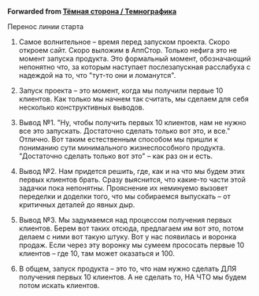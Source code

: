 **Forwarded from [Тёмная сторона / Темнографика](https://t.me/temno/1384)**

Перенос линии старта

1. Самое волнительное – время перед запуском проекта. Скоро откроем сайт. Скоро выложим в АппСтор. Только нефига это не момент запуска продукта. Это формальный момент, обозначающий непонятно что, за которым наступает послезапускная расслабуха с надеждой на то, что "тут-то они и ломанутся".

2. Запуск проекта – это момент, когда мы получили первые 10 клиентов. Как только мы начнем так считать, мы сделаем для себя несколько конструктивных выводов.

3. Вывод №1. "Ну, чтобы получить первых 10 клиентов, нам не нужно все это запускать. Достаточно сделать только вот это, и все." Отлично. Вот таким естественным способом мы пришли к пониманию сути минимального жизнеспособного продукта. "Достаточно сделать только вот это" – как раз он и есть.

4. Вывод №2. Нам придется решить, где, как и на что мы будем этих первых клиентов брать. Сразу выяснится, что какие-то части этой задачки пока непонятны. Прояснение их неминуемо вызовет переделки и доделки того, что мы собираемся выпускать – от критичных деталей до явных дыр.

5. Вывод №3. Мы задумаемся над процессом получения первых клиентов. Берем вот таких отсюда, предлагаем им вот это, потом делаем с ними вот такую штуку. Вот у нас появилась и воронка продаж. Если через эту воронку мы сумеем прососать первые 10 клиентов – где 10, там может оказаться и 100.

6. В общем, запуск продукта – это то, что нам нужно сделать ДЛЯ получения первых 10 клиентов. А не сделать то, НА ЧТО мы будем потом искать клиентов.